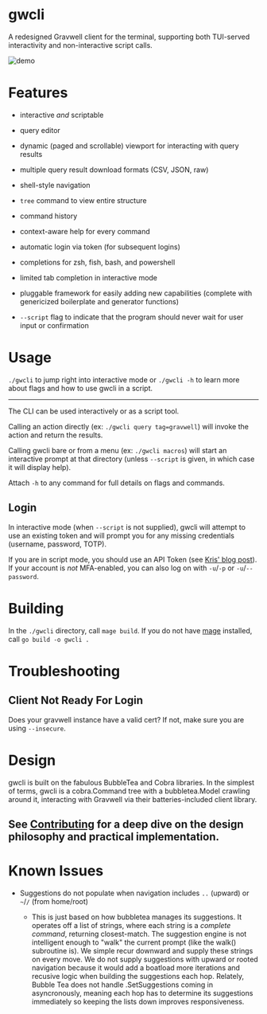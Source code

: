 # gwcli

A redesigned Gravwell client for the terminal, supporting both TUI-served interactivity and non-interactive script calls. 

![demo](demo.gif)

# Features

- interactive *and* scriptable

- query editor

- dynamic (paged and scrollable) viewport for interacting with query results

- multiple query result download formats (CSV, JSON, raw)

- shell-style navigation

- `tree` command to view entire structure

- command history

- context-aware help for every command

- automatic login via token (for subsequent logins)

- completions for zsh, fish, bash, and powershell

- limited tab completion in interactive mode

- pluggable framework for easily adding new capabilities (complete with genericized boilerplate and generator functions)

- `--script` flag to indicate that the program should never wait for user input or confirmation

# Usage

`./gwcli` to jump right into interactive mode or `./gwcli -h` to learn more about flags and how to use gwcli in a script.

---

The CLI can be used interactively or as a script tool.

Calling an action directly (ex: `./gwcli query tag=gravwell`) will invoke the action and return the results.

Calling gwcli bare or from a menu (ex: `./gwcli macros`) will start an interactive prompt at that directory (unless `--script` is given, in which case it will display help).

Attach `-h` to any command for full details on flags and commands.

## Login

In interactive mode (when `--script` is not supplied), gwcli will attempt to use an existing token and will prompt you for any missing credentials (username, password, TOTP).

If you are in script mode, you should use an API Token (see [Kris' blog post](https://www.gravwell.io/blog/the-basics-of-gravwell-api-access-tokens)). If your account is *not* MFA-enabled, you can also log on with `-u`/`-p` or `-u`/`--password`.

# Building

In the `./gwcli` directory, call `mage build`. If you do not have [mage](magefile.org) installed, call `go build -o gwcli .`

# Troubleshooting

## Client Not Ready For Login

Does your gravwell instance have a valid cert? If not, make sure you are using `--insecure`.

# Design

gwcli is built on the fabulous BubbleTea and Cobra libraries. In the simplest of terms, gwcli is a cobra.Command tree with a bubbletea.Model crawling around it, interacting with Gravwell via their batteries-included client library.

## See [Contributing](CONTRIBUTING.md) for a deep dive on the design philosophy and practical implementation.

# Known Issues

- Suggestions do not populate when navigation includes `..` (upward) or `~`/`/` (from home/root)

    - This is just based on how bubbletea manages its suggestions. It operates off a list of strings, where each string is a *complete command*, returning closest-match. The suggestion engine is not intelligent enough to "walk" the current prompt (like the walk() subroutine is). We simple recur downward and supply these strings on every move. We do not supply suggestions with upward or rooted navigation because it would add a boatload more iterations and recusive logic when building the suggestions each hop. Relately, Bubble Tea does not handle .SetSuggestions coming in asyncronously, meaning each hop has to determine its suggestions immediately so keeping the lists down improves responsiveness.